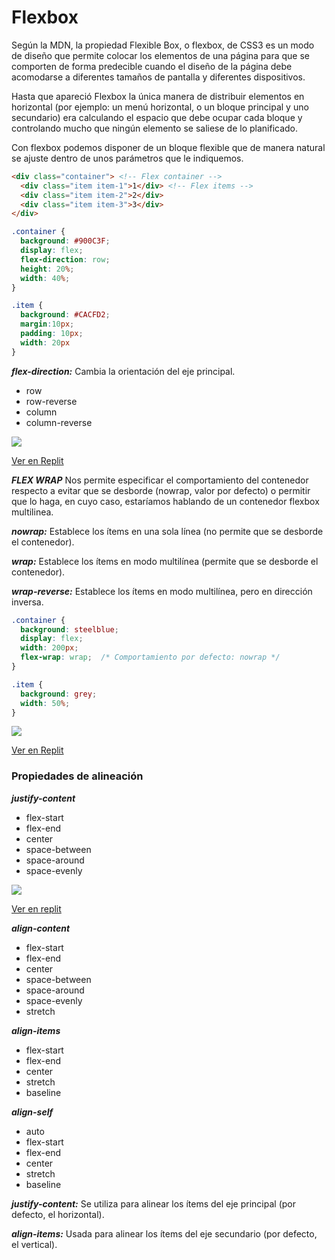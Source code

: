 # Flexbox
Según la MDN, la propiedad Flexible Box, o flexbox, de CSS3 es un modo de diseño que permite colocar los elementos de una página para que se comporten de forma predecible cuando el diseño de la página debe acomodarse a diferentes tamaños de pantalla y diferentes dispositivos.

Hasta que apareció Flexbox la única manera de distribuir elementos en horizontal (por ejemplo: un menú horizontal, o un bloque principal y uno secundario) era calculando el espacio que debe ocupar cada bloque y controlando mucho que ningún elemento se saliese de lo planificado.

Con flexbox podemos disponer de un bloque flexible que de manera natural se ajuste dentro de unos parámetros que le indiquemos.

```html
<div class="container"> <!-- Flex container -->
  <div class="item item-1">1</div> <!-- Flex items -->
  <div class="item item-2">2</div>
  <div class="item item-3">3</div>
</div>
```

```css
.container {
  background: #900C3F;
  display: flex;
  flex-direction: row;
  height: 20%;
  width: 40%;
}

.item {
  background: #CACFD2;
  margin:10px;
  padding: 10px;
  width: 20px
}
```

***flex-direction:***
Cambia la orientación del eje principal.
- row
- row-reverse
- column 
- column-reverse

![](https://res.cloudinary.com/db9wh5uvt/image/upload/c_scale,w_630/v1625849708/flex_eziqkh.png)

[Ver en Replit](https://replit.com/@SilviaGarcia1/Flex#style.css)

***FLEX WRAP***
Nos permite especificar el comportamiento del contenedor respecto a evitar que se desborde (nowrap, valor por defecto) o permitir que lo haga, en cuyo caso, estaríamos hablando de un contenedor flexbox multilinea.

***nowrap:***
Establece los ítems en una sola línea (no permite que se desborde el contenedor).

***wrap:***	
Establece los ítems en modo multilínea (permite que se desborde el contenedor).

***wrap-reverse:***	
Establece los ítems en modo multilínea, pero en dirección inversa.

```css
.container {
  background: steelblue;
  display: flex;
  width: 200px;
  flex-wrap: wrap;  /* Comportamiento por defecto: nowrap */
}

.item {
  background: grey;
  width: 50%;
}
```
![](https://res.cloudinary.com/db9wh5uvt/image/upload/v1625851294/flex2_ft8zpy.png)

[Ver en Replit](https://replit.com/@SilviaGarcia1/Flex-1#style.css)

### Propiedades de alineación 
***justify-content***	

- flex-start 
- flex-end  
- center  
- space-between  
- space-around  
- space-evenly

![](https://res.cloudinary.com/db9wh5uvt/image/upload/v1625893653/justify_bz7p8j.png)

[Ver en replit](https://replit.com/@SilviaGarcia1/Flex-alineacion#style.css)

***align-content***	

- flex-start 
- flex-end 
- center 
- space-between  
- space-around  
- space-evenly 
- stretch	

***align-items***	

- flex-start 
- flex-end 
- center 
- stretch 
- baseline	

***align-self***

- auto 
- flex-start 
- flex-end  
- center 
- stretch 
- baseline

***justify-content:*** Se utiliza para alinear los ítems del eje principal (por defecto, el horizontal).

***align-items:*** Usada para alinear los ítems del eje secundario (por defecto, el vertical).